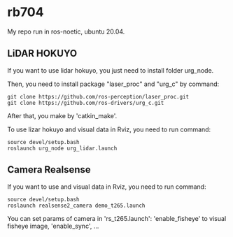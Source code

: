 # rb704
My repo run in ros-noetic, ubuntu 20.04.

## LiDAR HOKUYO
If you want to use lidar hokuyo, you just need to install folder urg_node.

Then, you need to install package "laser_proc" and "urg_c" by command:
    
    git clone https://github.com/ros-perception/laser_proc.git
    git clone https://github.com/ros-drivers/urg_c.git

After that, you make by 'catkin_make'. 

To use lizar hokuyo and visual data in Rviz, you need to run command:

    source devel/setup.bash
    roslaunch urg_node urg_lidar.launch

## Camera Realsense
If you want to use and visual data in Rviz, you need to run command: 

    source devel/setup.bash
    roslaunch realsense2_camera demo_t265.launch

You can set params of camera in 'rs_t265.launch': 'enable_fisheye' to visual fisheye image, 'enable_sync', ... 